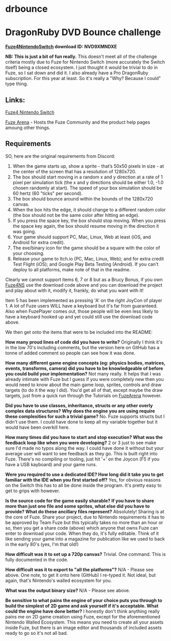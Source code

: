 # drbounce
DragonRuby DVD Bounce challenge
===

**[Fuze4NintendoSwitch](https://www.nintendo.co.uk/Games/Nintendo-Switch-download-software/FUZE4-Nintendo-Switch-1626336.html) download ID: NVD9XMNDXE**

**NB: This is just a bit of fun really.** This doesn't meet all of the challenge criteria mostly due to Fuze for Nintendo Switch (more accurately the Switch itself) being a closed ecosystem. I just thought it would be trivial to do in Fuze, so I sat down and did it. I also already have a Pro DragonRuby subscription. For this year at least. So it's really a "Why? Because I could" type thing.

Links:
-
[Fuze4 Nintendo Switch](https://www.nintendo.co.uk/Games/Nintendo-Switch-download-software/FUZE4-Nintendo-Switch-1626336.html)

[Fuze Arena](https://fuzearena.com) - Hosts the Fuze Community and the product help pages amoung other things.

Requirements
---

SO, here are the original requirements from Discord:

1. When the game starts up, show a sprite - that’s 50x50 pixels in size - at the center of the screen that has a resolution of 1280x720.
2. The box should start moving in a random x and y direction at a rate of 1 pixel per simulation tick (the x and y directions should be either 1.0, -1.0 chosen randomly at start). The speed of your box simulation should be 60 hertz (60 "ticks" per second).
3. The box should bounce around within the bounds of the 1280x720 canvas.
4. When the box hits the edge, it should change to a different random color (the box should not be the same color after hitting an edge).
5. If you press the space key, the box should stop moving. When you press the space key again, the box should resume moving in the direction it was going.
6. Your game should support PC, Mac, Linux, Web at least (iOS, and Android for extra credit).
7. The exe/binary icon for the game should be a square with the color of your choosing.
8. Release your game to Itch.io (PC, Mac, Linux, Web); and for extra credit Test Flight (iOS); and Google Play Beta Testing (Android). If you can't deploy to all platforms, make note of that in the readme.

Clearly we cannot support items 6, 7 or 8 but as a Brucy Bonus, if you own [Fuze4NS](https://www.nintendo.co.uk/Games/Nintendo-Switch-download-software/FUZE4-Nintendo-Switch-1626336.html) use the download code above and you can download the project and play about with it, modify it, frankly, do what you want with it!

Item 5 has been implemented as pressing 'A' on the right JoyCon of player 1. A lot of Fuze users WILL have a keyboard but it's far from guaranteed. Also when FuzePlayer comes out, those people will be even less likely to have a keyboard hooked up and yet could still use the download code above.

We then get onto the items that were to be included into the README:

**How many proud lines of code did you have to write?**
Originally I think it's in the low 70's including comments, but the version here on GitHub has a tonne of added comment so people can see how it was done.

**How many different game engine concepts (eg: physics bodies, matrices, events, transforms, camera) did you have to be knowledgeable of before you could build your implementation?**
Not many really. It helps that I was already intimate with Fuze but I guess if you were completely new then you would need to know about the main game loop, sprites, controls and draw targets (to do it the way I did). You'd get all of that, except maybe the draw targets, just from a quick run through the Tutorials on [FuzeArena](https://fuzearena.com) however.

**Did you have to use classes, inheritance, structs or any other overly complex data structures? Why does the engine you are using require these complexities for such a trivial game?**
No. Fuze supports structs but I didn't use them. I could have done to keep all my variable together but it would have been overkill here.

**How many times did you have to start and stop execution? What was the feedback loop like when you were developing?**
2 or 3 just to see make sure I'd made no typos along the way. I could have done it without but your average user will want to see feedback as they go. This is built right into Fuze. There's no compiling or tooling, just hit '+' on the Joycon (F5 if you have a USB kayboard) and your game runs.

**Were you required to use a dedicated IDE? How long did it take you to get familiar with the IDE when you first started off?**
Yes, for obvious reasons on the Switch this has to all be done inside the program. It's pretty easy to get to grips with however.

**Is the source code for the game easily sharable? If you have to share more than just one file and some sprites, what else did you have to provide? What do these ancillary files represent?**
Absolutely! Sharing is at the core of Fuze. Share your project, due to Nintendo requirements it has to be approved by Team Fuze but this typically takes no more than an hour or so, then you get a share code (above) which anyone that owns Fuze can enter to download your code. When they do, it's fully editable. Think of it like sending your game into a magazine for publication like we used to back in the early 80's (yes, I'm that old!)

**How difficult was it to set up a 720p canvas?**
Trivial. One command. This is fully documented in the code.

**How difficult was it to export to "all the platforms"?**
N/A - Please see above. One note, to get it onto here (GitHub) I re-typed it. Not ideal, but again, that's Nintendo's walled ecosystem for you.

**What was the output binary size?**
N/A - Please see above.

**Be sensitive to what pains the engine of your choice puts you through to build the simplest of 2D game and ask yourself if it's acceptable. What could the engine have done better?**
I honestly don't think anything really pains me on 2D game creation using Fuze, except for the aforementioned Nintendo Walled Ecosystem. This means you need to create all your assets inside Fuze, but there is an image editor and thousands of included assets ready to go so it's not all bad.
